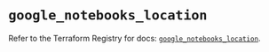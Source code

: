 # `google_notebooks_location`

Refer to the Terraform Registry for docs: [`google_notebooks_location`](https://registry.terraform.io/providers/hashicorp/google-beta/6.36.1/docs/resources/google_notebooks_location).
